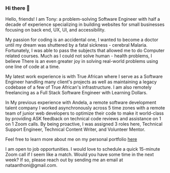 ### Hi there 👋

<!--
**Nataanthoni/Nataanthoni** is a ✨ _special_ ✨ repository because its `README.md` (this file) appears on your GitHub profile.

Here are some ideas to get you started:

- 🔭 I’m currently working on ...
- 🌱 I’m currently learning ...
- 👯 I’m looking to collaborate on ...
- 🤔 I’m looking for help with ...
- 💬 Ask me about ...
- 📫 How to reach me: ...
- 😄 Pronouns: ...
- ⚡ Fun fact: ...
-->
<p>Hello, friends! I am Tony: a problem-solving Software Engineer with half a decade of experience specializing in building websites for small businesses focusing on back end, UX, UI, and accessibility.</p>

<p>My passion for coding is an accidental one, I wanted to become a doctor until my dream was shuttered by a fatal sickness - cerebral Malaria. Fortunately, I was able to pass the subjects that allowed me to do Computer related courses. Much as I could not solve human - health problems, I believe There is an even greater joy in solving real-world problems using one line of code at a time.</p>

<p>My latest work experience is with True African where I serve as a Software Engineer handling many client's projects as well as maintaining a legacy codebase of a few of True African's infrastructure. I am also remotely freelancing as a Full Stack Software Engineer with Learning Dollars.</p>

<p>In My previous experience with Andela, a remote software development talent company I worked asynchronously across 5 time zones with a remote team of junior web developers to optimize their code to make it world-class by providing ASK feedback on technical code reviews and assistance on 1 on 1 Zoom calls. By being proactive, I was assigned 3 roles here, Technical Support Engineer, Technical Content Writer, and Volunteer Mentor.</p>

<p>Feel free to learn more about me on my personal portfolio <a href="https://nataanthoni.github.io"> here</a></p>

<p>I am open to job opportunities. I would love to schedule a quick 15-minute Zoom call if I seem like a match. Would you have some time in the next week? If so, please reach out by sending me an email at nataanthoni@gmail.com.</p>
